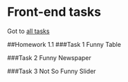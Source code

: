 # Front-end tasks
Got to <a href=[https://umkalogic.github.io/front-end/home/index.html]>all tasks</a>

##Homework 1.1 
###Task 1 
Funny Table

###Task 2
Funny Newspaper

###Task 3
Not So Funny Slider
